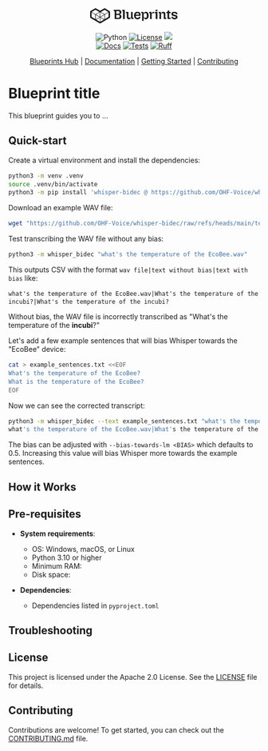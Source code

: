 <p align="center">
  <picture>
    <!-- When the user prefers dark mode, show the white logo -->
    <source media="(prefers-color-scheme: dark)" srcset="./images/Blueprint-logo-white.png">
    <!-- When the user prefers light mode, show the black logo -->
    <source media="(prefers-color-scheme: light)" srcset="./images/Blueprint-logo-black.png">
    <!-- Fallback: default to the black logo -->
    <img src="./images/Blueprint-logo-black.png" width="35%" alt="Project logo"/>
  </picture>
</p>


<div align="center">

![Python](https://img.shields.io/badge/Python-3.10%2B-blue)
[![License](https://img.shields.io/badge/license-Apache%202.0-blue.svg)](LICENSE)
[![](https://dcbadge.limes.pink/api/server/YuMNeuKStr?style=flat)](https://discord.gg/YuMNeuKStr) <br>
[![Docs](https://github.com/mozilla-ai/blueprint-template/actions/workflows/docs.yaml/badge.svg)](https://github.com/mozilla-ai/blueprint-template/actions/workflows/docs.yaml/)
[![Tests](https://github.com/mozilla-ai/blueprint-template/actions/workflows/tests.yaml/badge.svg)](https://github.com/mozilla-ai/blueprint-template/actions/workflows/tests.yaml/)
[![Ruff](https://github.com/mozilla-ai/blueprint-template/actions/workflows/lint.yaml/badge.svg?label=Ruff)](https://github.com/mozilla-ai/blueprint-template/actions/workflows/lint.yaml/)

[Blueprints Hub](https://developer-hub.mozilla.ai/)
| [Documentation](https://mozilla-ai.github.io/Blueprint-template/)
| [Getting Started](https://mozilla-ai.github.io/Blueprint-template/getting-started)
| [Contributing](CONTRIBUTING.md)

</div>

# Blueprint title

This blueprint guides you to ...



## Quick-start

Create a virtual environment and install the dependencies:

``` sh
python3 -m venv .venv
source .venv/bin/activate
python3 -m pip install 'whisper-bidec @ https://github.com/OHF-Voice/whisper-bidec/archive/refs/tags/v0.0.1.tar.gz'
```

Download an example WAV file:

``` sh
wget "https://github.com/OHF-Voice/whisper-bidec/raw/refs/heads/main/tests/wav/what's%20the%20temperature%20of%20the%20EcoBee.wav"
```

Test transcribing the WAV file without any bias:

``` sh
python3 -m whisper_bidec "what's the temperature of the EcoBee.wav"
```

This outputs CSV with the format `wav file|text without bias|text with bias` like:

``` csv
what's the temperature of the EcoBee.wav|What's the temperature of the incubi?|What's the temperature of the incubi?
```

Without bias, the WAV file is incorrectly transcribed as "What's the temperature of the **incubi**?"

Let's add a few example sentences that will bias Whisper towards the "EcoBee" device:

``` sh
cat > example_sentences.txt <<EOF
What's the temperature of the EcoBee?
What is the temperature of the EcoBee?
EOF
```

Now we can see the corrected transcript:

``` sh
python3 -m whisper_bidec --text example_sentences.txt "what's the temperature of the EcoBee.wav"
what's the temperature of the EcoBee.wav|What's the temperature of the incubi?|What's the temperature of the EcoBee?
```

The bias can be adjusted with `--bias-towards-lm <BIAS>` which defaults to 0.5. Increasing this value will bias Whisper more towards the example sentences.

## How it Works


## Pre-requisites

- **System requirements**:
  - OS: Windows, macOS, or Linux
  - Python 3.10 or higher
  - Minimum RAM:
  - Disk space:

- **Dependencies**:
  - Dependencies listed in `pyproject.toml`


## Troubleshooting


## License

This project is licensed under the Apache 2.0 License. See the [LICENSE](LICENSE) file for details.

## Contributing

Contributions are welcome! To get started, you can check out the [CONTRIBUTING.md](CONTRIBUTING.md) file.
